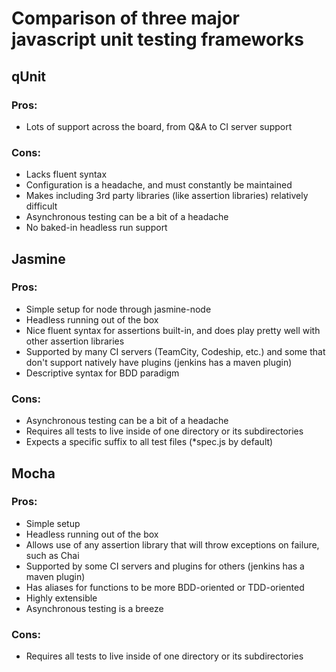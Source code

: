 # Comparison of three major javascript unit testing frameworks

## qUnit

### Pros:
  * Lots of support across the board, from Q&A to CI server support
  
### Cons:
  * Lacks fluent syntax
  * Configuration is a headache, and must constantly be maintained
  * Makes including 3rd party libraries (like assertion libraries) relatively difficult
  * Asynchronous testing can be a bit of a headache
  * No baked-in headless run support
  
## Jasmine

### Pros:
  * Simple setup for node through jasmine-node
  * Headless running out of the box
  * Nice fluent syntax for assertions built-in, and does play pretty well with other assertion libraries
  * Supported by many CI servers (TeamCity, Codeship, etc.) and some that don't support natively have plugins (jenkins has a maven plugin)
  * Descriptive syntax for BDD paradigm
  
### Cons:
  * Asynchronous testing can be a bit of a headache
  * Requires all tests to live inside of one directory or its subdirectories
  * Expects a specific suffix to all test files (*spec.js by default)

## Mocha

### Pros:
  * Simple setup
  * Headless running out of the box
  * Allows use of any assertion library that will throw exceptions on failure, such as Chai
  * Supported by some CI servers and plugins for others (jenkins has a maven plugin)
  * Has aliases for functions to be more BDD-oriented or TDD-oriented
  * Highly extensible
  * Asynchronous testing is a breeze
  
### Cons:
  * Requires all tests to live inside of one directory or its subdirectories